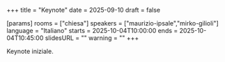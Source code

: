 +++
title = "Keynote"
date = 2025-09-10
draft = false

[params]
rooms = ["chiesa"]
speakers = ["maurizio-ipsale","mirko-gilioli"]
language = "Italiano"
starts = 2025-10-04T10:00:00
ends = 2025-10-04T10:45:00
slidesURL = ""
warning = ""
+++

Keynote iniziale.
